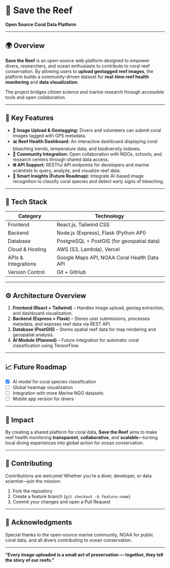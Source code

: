 # 🌊 Save the Reef  
**Open Source Coral Data Platform**  

---

## 🌍 Overview
**Save the Reef** is an open-source web platform designed to empower divers, researchers, and ocean enthusiasts to contribute to coral reef conservation. By allowing users to **upload geotagged reef images**, the platform builds a community-driven dataset for **real-time reef health monitoring** and **data visualization**.

The project bridges citizen science and marine research through accessible tools and open collaboration.

---

## 🪸 Key Features
- **📸 Image Upload & Geotagging:** Divers and volunteers can submit coral images tagged with GPS metadata.  
- **📊 Reef Health Dashboard:** An interactive dashboard displaying coral bleaching trends, temperature data, and biodiversity indexes.  
- **🤝 Community Integration:** Open collaboration with NGOs, schools, and research centers through shared data access.  
- **🌐 API Support:** RESTful API endpoints for developers and marine scientists to query, analyze, and visualize reef data.  
- **🧠 Smart Insights (Future Roadmap):** Integrate AI-based image recognition to classify coral species and detect early signs of bleaching.  

---

## 🧩 Tech Stack
| Category | Technology |
|-----------|-------------|
| Frontend | React.js, Tailwind CSS |
| Backend | Node.js (Express), Flask (Python API) |
| Database | PostgreSQL + PostGIS (for geospatial data) |
| Cloud & Hosting | AWS (S3, Lambda), Vercel |
| APIs & Integrations | Google Maps API, NOAA Coral Health Data API |
| Version Control | Git + GitHub |

---

## ⚙️ Architecture Overview
1. **Frontend (React + Tailwind)** – Handles image upload, geotag extraction, and dashboard visualization.  
2. **Backend (Express + Flask)** – Stores user submissions, processes metadata, and exposes reef data via REST API.  
3. **Database (PostGIS)** – Stores spatial reef data for map rendering and geospatial analysis.  
4. **AI Module (Planned)** – Future integration for automatic coral classification using TensorFlow.  

---

## 📈 Future Roadmap
- [x] AI model for coral species classification  
- [ ] Global heatmap visualization  
- [ ] Integration with more Marine NGO datasets  
- [ ] Mobile app version for divers  

---

## 🌱 Impact
By creating a shared platform for coral data, **Save the Reef** aims to make reef health monitoring **transparent**, **collaborative**, and **scalable**—turning local diving experiences into global action for ocean conservation.

---

## 🤝 Contributing
Contributions are welcome! Whether you’re a diver, developer, or data scientist—join the mission:
1. Fork the repository  
2. Create a feature branch (`git checkout -b feature-name`)  
3. Commit your changes and open a Pull Request  

---

## 🧜 Acknowledgments
Special thanks to the open-source marine community, NOAA for public coral data, and all divers contributing to ocean conservation.

---

**“Every image uploaded is a small act of preservation — together, they tell the story of our reefs.”**
